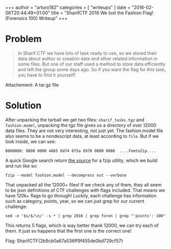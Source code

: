+++
author = "arturo182"
categories = [ "writeups" ]
date = "2016-02-06T20:44:49+01:00"
title = "SharifCTF 2016 We lost the Fashion Flag! (Forensics 100) Writeup"
+++

# Problem

> In Sharif CTF we have lots of task ready to use, so we stored their data about author or creation date and other related information in some files. But one of our staff used a method to store data efficiently and left the group some days ago. So if you want the flag for this task, you have to find it yourself!

Attachement: A tar.gz file

# Solution

After unpacking the tarball we get two files: `sharif_tasks.tgz` and `fashion.model`, unpacking the tgz file gives us a directory of over 12000 data files. They are not very interesting, not just yet. The fashion.model file also seems to be a nondescript data, at least according to `file`. But if we look inside, we can see:

~~~none
0000000: 0800 0000 4665 6d74 6f5a 6970 0000 0000  ....FemtoZip....
~~~

A quick Google search return [the source](https://github.com/gtoubassi/femtozip) for a fzip utility, which we build and run like so:

~~~none
fzip --model fashion.model --decompress out --verbose
~~~

That unpacked all the 12000+ files! If we check any of them, they all seem to be json definitions of CTF challenges with flags included. That means we have 120k+ flags to go through! Luckily, each challenge has information such as category, points, year, so we can just grep for our current challenge:

~~~none
sed -e '$s/$/\n/' -s * | grep 2016 | grep foren | grep "'points': 100"
~~~

This returns 5 flags, which is way better thank 12000, we can try each of them. It just so happens that the first one is the correct one!

Flag: SharifCTF{2b9cb0a67a536ff9f455de0bd729cf57}